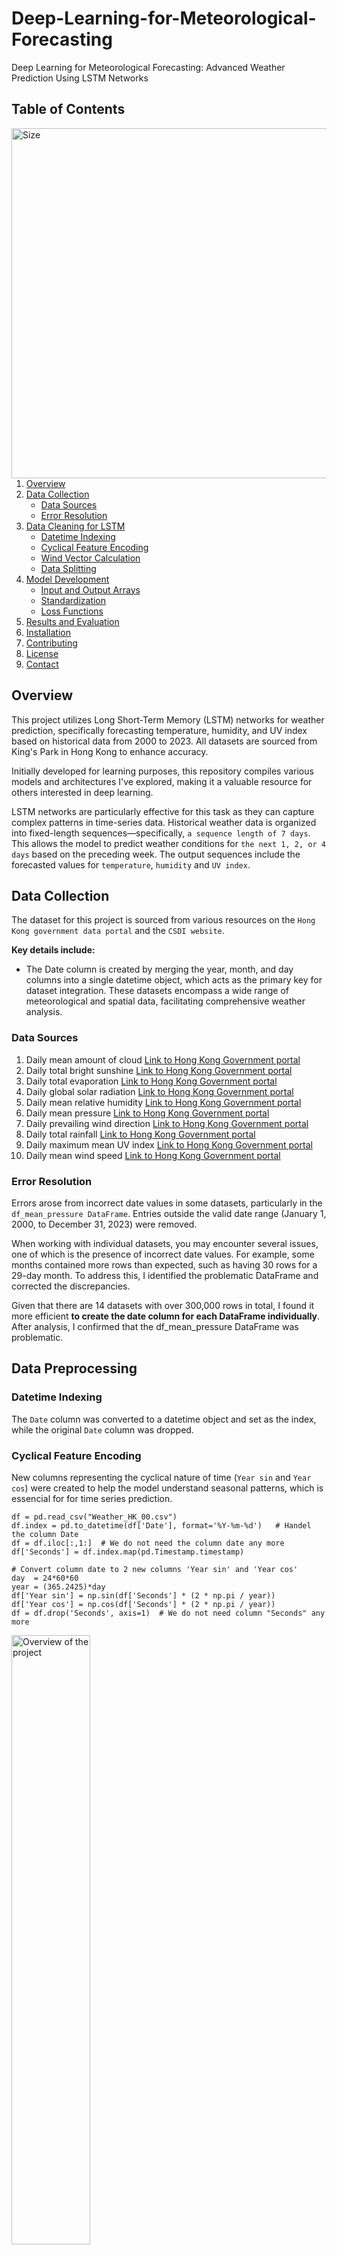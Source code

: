 # Deep-Learning-for-Meteorological-Forecasting
Deep Learning for Meteorological Forecasting: Advanced Weather Prediction Using LSTM Networks     

## Table of Contents

<img src="Images/try3_pred.png" align="right"
     alt="Size " width="510" height="560">
     
1. [Overview](#overview)
2. [Data Collection](#data-collection)
   - [Data Sources](#data-sources)
   - [Error Resolution](#error-resolution)
3. [Data Cleaning for LSTM](#data-cleaning-for-lstm)
   - [Datetime Indexing](#datetime-indexing)
   - [Cyclical Feature Encoding](#cyclical-feature-encoding)
   - [Wind Vector Calculation](#wind-vector-calculation)
   - [Data Splitting](#data-splitting)
4. [Model Development](#model-development)
   - [Input and Output Arrays](#input-and-output-arrays)
   - [Standardization](#standardization)
   - [Loss Functions](#loss-functions)
5. [Results and Evaluation](#results-and-evaluation)
6. [Installation](#installation)
7. [Contributing](#contributing)
8. [License](#license)
9. [Contact](#contact)

## Overview
This project utilizes Long Short-Term Memory (LSTM) networks for weather prediction, specifically forecasting temperature, humidity, and UV index based on historical data from 2000 to 2023. All datasets are sourced from King's Park in Hong Kong to enhance accuracy.

Initially developed for learning purposes, this repository compiles various models and architectures I've explored, making it a valuable resource for others interested in deep learning.

LSTM networks are particularly effective for this task as they can capture complex patterns in time-series data. Historical weather data is organized into fixed-length sequences—specifically, `a sequence length of 7 days`. This allows the model to predict weather conditions for `the next 1, 2, or 4 days` based on the preceding week. The output sequences include the forecasted values for `temperature`, `humidity` and `UV index`.

## Data Collection
The dataset for this project is sourced from various resources on the `Hong Kong government data portal` and the `CSDI website`. 

**Key details include:**
- The Date column is created by merging the year, month, and day columns into a single datetime object, which acts as the primary key for dataset integration.
These datasets encompass a wide range of meteorological and spatial data, facilitating comprehensive weather analysis.

### Data Sources
1. Daily mean amount of cloud      [Link to Hong Kong Government portal](https://data.gov.hk/en-data/dataset/hk-hko-rss-daily-mean-amount-of-cloud)
2. Daily total bright sunshine     [Link to Hong Kong Government portal](https://data.gov.hk/en-data/dataset/hk-hko-rss-daily-total-bright-sunshine )
3. Daily total evaporation         [Link to Hong Kong Government portal](https://data.gov.hk/en-data/dataset/hk-hko-rss-daily-total-evaporation)
4. Daily global solar radiation    [Link to Hong Kong Government portal](https://data.gov.hk/en-data/dataset/hk-hko-rss-daily-global-solar-radiation)
5. Daily mean relative humidity    [Link to Hong Kong Government portal](https://data.gov.hk/en-data/dataset/hk-hko-rss-daily-mean-relative-humidity)
6. Daily mean pressure             [Link to Hong Kong Government portal](https://data.gov.hk/en-data/dataset/hk-hko-rss-daily-mean-pressure )
7. Daily prevailing wind direction [Link to Hong Kong Government portal](https://data.gov.hk/en-data/dataset/hk-hko-rss-daily-prevailing-wind-direction)
8. Daily total rainfall            [Link to Hong Kong Government portal](https://data.gov.hk/en-data/dataset/hk-hko-rss-daily-total-rainfall)
9. Daily maximum mean UV index     [Link to Hong Kong Government portal](https://data.gov.hk/en-data/dataset/hk-hko-rss-daily-maximum-mean-uv-index)
10. Daily mean wind speed          [Link to Hong Kong Government portal](https://data.gov.hk/en-data/dataset/hk-hko-rss-daily-mean-wind-speed)

### Error Resolution
Errors arose from incorrect date values in some datasets, particularly in the `df_mean_pressure DataFrame`. Entries outside the valid date range (January 1, 2000, to December 31, 2023) were removed.

When working with individual datasets, you may encounter several issues, one of which is the presence of incorrect date values. For example, some months contained more rows than expected, such as having 30 rows for a 29-day month. To address this, I identified the problematic DataFrame and corrected the discrepancies.

Given that there are 14 datasets with over 300,000 rows in total, I found it more efficient **to create the date column for each DataFrame individually**. After analysis, I confirmed that the df_mean_pressure DataFrame was problematic. 

## Data Preprocessing 

### Datetime Indexing
The `Date` column was converted to a datetime object and set as the index, while the original `Date` column was dropped.

### Cyclical Feature Encoding
New columns representing the cyclical nature of time (`Year sin` and `Year cos`) were created to help the model understand seasonal patterns, which is essencial for for time series prediction.

```pyton
df = pd.read_csv("Weather_HK_00.csv")
df.index = pd.to_datetime(df['Date'], format='%Y-%m-%d')   # Handel the column Date
df = df.iloc[:,1:]  # We do not need the column date any more
df['Seconds'] = df.index.map(pd.Timestamp.timestamp)

# Convert column date to 2 new columns 'Year sin' and 'Year cos'
day  = 24*60*60
year = (365.2425)*day
df['Year sin'] = np.sin(df['Seconds'] * (2 * np.pi / year))
df['Year cos'] = np.cos(df['Seconds'] * (2 * np.pi / year))
df = df.drop('Seconds', axis=1)  # We do not need column "Seconds" any more
```
<img src="Images/time_of_Year_signal.png" alt="Overview of the project" width="50%">

### Wind Vector Calculation
Wind direction was transformed into x and y components (`mean_wind_x` and `mean_wind_y`) to improve the input representation of wind data.

```python
# Calculate the max wind x and y components.
df['mean_wind_x'] = mean_wind_speed*np.cos(wind_direction_rad)
df['mean_wind_y'] = mean_wind_speed*np.sin(wind_direction_rad)
```

```python
plt.hist2d(df['mean_wind_x'], df['mean_wind_y'], bins=(50, 50), vmax=400)
plt.colorbar()
plt.xlabel('Wind X [km/h]')
plt.ylabel('Wind Y [km/h]')
ax = plt.gca()
ax.axis('tight')
plt.savefig('wind_x_y.png', format='png')
plt.show()
```
<img src="Images/wind_x_y.png" alt="Overview of the project" width="70%">

### Data Splitting
The dataset was divided into training (70%), validation (20%), and test (10%) sets for effective model training and evaluation.

## Model Development

### Input and Output Arrays
The df_to_X_y function converts the DataFrame into input (X) and output (y) arrays, employing a window size of 7 or 14 days to forecast the weather for the next 1, 2, or 4 days.

For example, in the code snippet below, we demonstrate how to predict the weather for the next 2 days:

```python
def df_to_X_y_days(df, window_size=7):
    df_as_np = df.to_numpy()
    X = []
    y = []
    for i in range(len(df_as_np) - window_size - 1):  # Subtract 1 to account for the extra day in prediction
        row = [r for r in df_as_np[i:i + window_size]]
        X.append(row)
        label_day_1 = [df_as_np[i + window_size][2], df_as_np[i + window_size][6],
                       df_as_np[i + window_size][11]]
        label_day_2 = [df_as_np[i + window_size + 1][2], df_as_np[i + window_size + 1][6],
                       df_as_np[i + window_size + 1][11]]
        label = label_day_1 + label_day_2  # Combine the labels for both days
        y.append(label)
    return np.array(X), np.array(y)
X_days, y_days = df_to_X_y_days(df)
X_days_train, y_days_train = X_days[:6000], y_days[:6000]
X_days_val, y_days_val = X_days[6000:7800], y_days[6000:7800]
X_days_test, y_days_test = X_days[7800:], y_days[7800:]
```

### Standardization
Features were standardized using the mean and standard deviation derived from the training dataset, while excluding cyclical features and wind vector components.

`It's important to normalize the evaluation and test datasets using the mean and standard deviation from the training dataset to avoid common pitfalls.`

### Loss Functions
Mean Squared Error (MSE) was chosen as the loss function for training, while Mean Absolute Error (MAE) was used for evaluating model performance.

## Results and Evaluation
The model's performance was assessed using Mean Squared Error `(MSE)` and Mean Absolute Error `(MAE)` metrics, offering insights into its predictive accuracy across various weather parameters.

As illustrated in the graphs below, there is room for improvement. For instance, after epoch 25, the model begins to overfit, indicating that training should be halted at that point.

`Feel free to clone this repository and enhance the model further!`

<div style="display: flex; justify-content: space-around;">
    <img src="Images/rmse.png" alt="Image 1" width="46%">
    <img src="Images/rmse.log.png" alt="Image 2" width="46%">
   
</div>

## Installation
To set up this project, clone the repository and install the required Python packages:

```bash
git clone https://github.com/mo-rahimi/Deep-Learning-for-Meteorological-Forecasting.git

```

## Contributing
Contributions are welcome! Please feel free to submit a pull request or open an issue to discuss potential improvements.

## License
This project is licensed under the MIT License. 

## Contact
For inquiries, feedback or further information, please contact me🙂 at m.rahimi.hk@gmail.com

